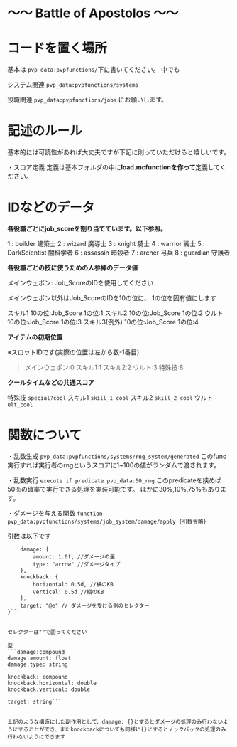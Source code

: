 # ～～  Battle of Apostolos ～～

# コードを置く場所
基本は
``pvp_data:pvpfunctions/``下に書いてください。
中でも

システム関連
``pvp_data:pvpfunctions/systems``

役職関連
``pvp_data:pvpfunctions/jobs``
にお願いします。

# 記述のルール
基本的には可読性があれば大丈夫ですが下記に則っていただけると嬉しいです。

・スコア定義
定義は基本フォルダの中に**load.mcfunctionを作って**定義してください。

# IDなどのデータ

**各役職ごとにjob_scoreを割り当てています。以下参照。**

1 : builder 建築士
2 : wizard 魔導士
3 : knight 騎士
4 : warrior 戦士
5 : DarkScientist 闇科学者
6 : assassin 暗殺者
7 : archer 弓兵
8 : guardian 守護者

**各役職ごとの技に使うための人参棒のデータ値**

メインウェポン:
  Job_ScoreのIDを使用してください

メインウェポン以外はJob_ScoreのIDを10の位に、
1の位を固有値にします

スキル1
  10の位:Job_Score
  1の位:1
スキル2
  10の位:Job_Score
  1の位:2
ウルト
  10の位:Job_Score
  1の位:3
スキル3(例外)
  10の位:Job_Score
  1の位:4

**アイテムの初期位置**

※スロットIDです(実際の位置は左から数-1番目)

> メインウェポン:0
> スキル1:1
> スキル2:2
> ウルト:3
> 特殊技:8

**クールタイムなどの共通スコア**

特殊技
``special?cool``
スキル1
``skill_1_cool``
スキル2
``skill_2_cool``
ウルト
``ult_cool``

# 関数について

・乱数生成
  ```pvp_data:pvpfunctions/systems/rng_system/generated```
  このfunc実行すれば実行者のrngというスコアに1~100の値がランダムで渡されます。

・乱数実行
  ```execute if predicate pvp_data:50_rng```
  このpredicateを挟めば50％の確率で実行できる処理を実装可能です。
  ほかに30%,10%,75%もあります。
  
・ダメージを与える関数
  ```function pvp_data:pvpfunctions/systems/job_system/damage/apply {引数省略}```


引数は以下です
```{
    damage: {
        amount: 1.0f, //ダメージの量
        type: "arrow" //ダメージタイプ
    },
    knockback: {
        horizontal: 0.5d, //横のKB
        vertical: 0.5d //縦のKB
    },
    target: "@e" // ダメージを受ける側のセレクター
}```


セレクターは""で囲ってください

型
```damage:compound
damage.amount: float
damage.type: string

knockback: compound
knockback.horizontal: double
knockback.vertical: double

target: string```


上記のような構造にした副作用として、damage: {}とするとダメージの処理のみ行わないようにすることができ、またknockbackについても同様に{}にするとノックバックの処理のみ行わないようにできます
